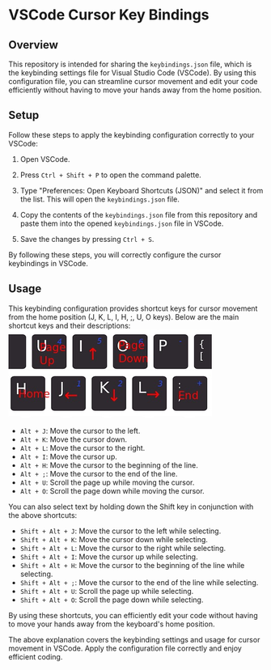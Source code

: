 # VSCode Cursor Key Bindings

## Overview
This repository is intended for sharing the `keybindings.json` file, which is the keybinding settings file for Visual Studio Code (VSCode). By using this configuration file, you can streamline cursor movement and edit your code efficiently without having to move your hands away from the home position.

## Setup
Follow these steps to apply the keybinding configuration correctly to your VSCode:

1. Open VSCode.

2. Press `Ctrl + Shift + P` to open the command palette.

3. Type "Preferences: Open Keyboard Shortcuts (JSON)" and select it from the list. This will open the `keybindings.json` file.

4. Copy the contents of the `keybindings.json` file from this repository and paste them into the opened `keybindings.json` file in VSCode.

5. Save the changes by pressing `Ctrl + S`.

By following these steps, you will correctly configure the cursor keybindings in VSCode.

## Usage
This keybinding configuration provides shortcut keys for cursor movement from the home position (J, K, L, I, H, ;, U, O keys). Below are the main shortcut keys and their descriptions:
<img src="keybinding_description.jpg" title="keybindings">

- `Alt + J`: Move the cursor to the left.
- `Alt + K`: Move the cursor down.
- `Alt + L`: Move the cursor to the right.
- `Alt + I`: Move the cursor up.
- `Alt + H`: Move the cursor to the beginning of the line.
- `Alt + ;`: Move the cursor to the end of the line.
- `Alt + U`: Scroll the page up while moving the cursor.
- `Alt + O`: Scroll the page down while moving the cursor.

You can also select text by holding down the Shift key in conjunction with the above shortcuts:

- `Shift + Alt + J`: Move the cursor to the left while selecting.
- `Shift + Alt + K`: Move the cursor down while selecting.
- `Shift + Alt + L`: Move the cursor to the right while selecting.
- `Shift + Alt + I`: Move the cursor up while selecting.
- `Shift + Alt + H`: Move the cursor to the beginning of the line while selecting.
- `Shift + Alt + ;`: Move the cursor to the end of the line while selecting.
- `Shift + Alt + U`: Scroll the page up while selecting.
- `Shift + Alt + O`: Scroll the page down while selecting.

By using these shortcuts, you can efficiently edit your code without having to move your hands away from the keyboard's home position.

The above explanation covers the keybinding settings and usage for cursor movement in VSCode. Apply the configuration file correctly and enjoy efficient coding.

